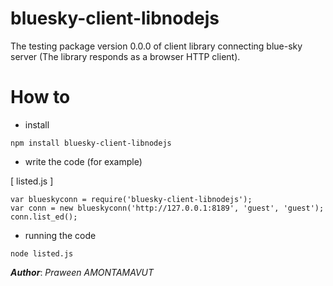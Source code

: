 # bluesky-client-libnodejs

The testing package version 0.0.0 of client library connecting blue-sky server (The library responds as a browser HTTP client).

How to
======
* install

 ```shell
 npm install bluesky-client-libnodejs
 ```

* write the code (for example)

 [ listed.js ]
 ```shell
 var blueskyconn = require('bluesky-client-libnodejs');
 var conn = new blueskyconn('http://127.0.0.1:8189', 'guest', 'guest');
 conn.list_ed();
 ```
* running the code 

 ```shell
 node listed.js
 ```
 
***Author***: *Praween AMONTAMAVUT*
